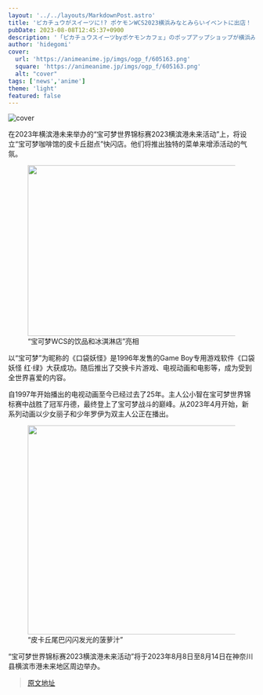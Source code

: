 ```yaml
---
layout: '../../layouts/MarkdownPost.astro'
title: 'ピカチュウがスイーツに!? ポケモンWCS2023横浜みなとみらいイベントに出店！ しっぽ型ドリンク、コオリッポのアイスを販売'
pubDate: 2023-08-08T12:45:37+0900
description: '「ピカチュウスイーツbyポケモンカフェ」のポップアップショップが横浜みなとみらいに出店！'
author: 'hidegomi'
cover:
  url: 'https://animeanime.jp/imgs/ogp_f/605163.png'
  square: 'https://animeanime.jp/imgs/ogp_f/605163.png'
  alt: "cover"
tags: ['news','anime']
theme: 'light'
featured: false
---
```


![cover](https://animeanime.jp/imgs/ogp_f/605163.png)

<p>在2023年横滨港未来举办的“宝可梦世界锦标赛2023横滨港未来活动”上，将设立“宝可梦咖啡馆的皮卡丘甜点”快闪店。他们将推出独特的菜单来增添活动的气氛。</p><figure class="ctms-editor-image"><img src="https://animeanime.jp/imgs/zoom/605162.jpg" class="inline-article-image" width="640" height="348"><figcaption>“宝可梦WCS的饮品和冰淇淋店”亮相</figcaption></figure><p>以“宝可梦”为昵称的《口袋妖怪》是1996年发售的Game Boy专用游戏软件《口袋妖怪 红·绿》大获成功。随后推出了交换卡片游戏、电视动画和电影等，成为受到全世界喜爱的内容。</p><p class="text-start">自1997年开始播出的电视动画至今已经过去了25年。主人公小智在宝可梦世界锦标赛中战胜了冠军丹德，最终登上了宝可梦战斗的巅峰。从2023年4月开始，新系列动画以少女丽子和少年罗伊为双主人公正在播出。</p><figure class="ctms-editor-image"><img src="https://animeanime.jp/imgs/zoom/605164.jpg" class="inline-article-image" width="640" height="426"><figcaption>“皮卡丘尾巴闪闪发光的菠萝汁”</figcaption></figure><p class="text-start">“宝可梦世界锦标赛2023横滨港未来活动”将于2023年8月8日至8月14日在神奈川县横滨市港未来地区周边举办。</p>

>[原文地址](https://animeanime.jp/article/2023/08/08/79158.html)  